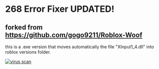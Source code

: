 # 268 Error Fixer UPDATED!
## forked from https://github.com/gogo9211/Roblox-Woof 
this is a .exe version that moves automatically the file "XInput1_4.dll" into roblox versions folder.


[![virus scan](https://i.imgur.com/RitgN7F.png)](https://www.virustotal.com/gui/file/05cc245e91db4abc729da55b45a4550c04c43abf2e5dd41e2c6d0de820c563c3?nocache=1)
